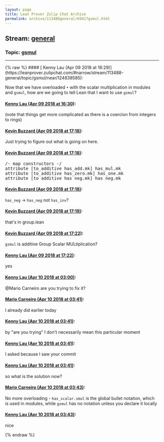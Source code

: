 ```yaml
---
layout: page
title: Lean Prover Zulip Chat Archive 
permalink: archive/113488general/69417gsmul.html
---
```


## Stream: [general](https://leanprover-community.github.io/archive/113488general/index.html)
### Topic: [gsmul](https://leanprover-community.github.io/archive/113488general/69417gsmul.html)

---

<base href="https://leanprover.zulipchat.com">
{% raw %}
#### [ Kenny Lau (Apr 09 2018 at 16:29)](https://leanprover.zulipchat.com/#narrow/stream/113488-general/topic/gsmul/near/124838585):
<p>Now that we have overloaded <code>•</code> with the scalar multiplication in modules and <code>gsmul</code>, how are we going to tell Lean that I want to use <code>gsmul</code>?</p>

#### [ Kenny Lau (Apr 09 2018 at 16:30)](https://leanprover.zulipchat.com/#narrow/stream/113488-general/topic/gsmul/near/124838630):
<p>(note that things get more complicated as there is a coercion from integers to rings)</p>

#### [ Kevin Buzzard (Apr 09 2018 at 17:18)](https://leanprover.zulipchat.com/#narrow/stream/113488-general/topic/gsmul/near/124840466):
<p>Just trying to figure out what is going on here.</p>

#### [ Kevin Buzzard (Apr 09 2018 at 17:18)](https://leanprover.zulipchat.com/#narrow/stream/113488-general/topic/gsmul/near/124840469):
<div class="codehilite"><pre><span></span><span class="c">/-</span><span class="cm"> map constructors -/</span>
<span class="n">attribute</span> <span class="o">[</span><span class="n">to_additive</span> <span class="n">has_add</span><span class="bp">.</span><span class="n">mk</span><span class="o">]</span> <span class="n">has_mul</span><span class="bp">.</span><span class="n">mk</span>
<span class="n">attribute</span> <span class="o">[</span><span class="n">to_additive</span> <span class="n">has_zero</span><span class="bp">.</span><span class="n">mk</span><span class="o">]</span> <span class="n">has_one</span><span class="bp">.</span><span class="n">mk</span>
<span class="n">attribute</span> <span class="o">[</span><span class="n">to_additive</span> <span class="n">has_neg</span><span class="bp">.</span><span class="n">mk</span><span class="o">]</span> <span class="n">has_neg</span><span class="bp">.</span><span class="n">mk</span>
</pre></div>

#### [ Kevin Buzzard (Apr 09 2018 at 17:18)](https://leanprover.zulipchat.com/#narrow/stream/113488-general/topic/gsmul/near/124840481):
<p><code>has_neg</code> -&gt; <code>has_neg</code> not <code>has_inv</code>?</p>

#### [ Kevin Buzzard (Apr 09 2018 at 17:19)](https://leanprover.zulipchat.com/#narrow/stream/113488-general/topic/gsmul/near/124840496):
<p>that's in group.lean</p>

#### [ Kevin Buzzard (Apr 09 2018 at 17:22)](https://leanprover.zulipchat.com/#narrow/stream/113488-general/topic/gsmul/near/124840673):
<p><code>gsmul</code> is additive Group Scalar MULtiplication?</p>

#### [ Kenny Lau (Apr 09 2018 at 17:22)](https://leanprover.zulipchat.com/#narrow/stream/113488-general/topic/gsmul/near/124840677):
<p>yes</p>

#### [ Kenny Lau (Apr 10 2018 at 03:00)](https://leanprover.zulipchat.com/#narrow/stream/113488-general/topic/gsmul/near/124863514):
<p><span class="user-mention" data-user-id="110049">@Mario Carneiro</span> are you trying to fix it?</p>

#### [ Mario Carneiro (Apr 10 2018 at 03:41)](https://leanprover.zulipchat.com/#narrow/stream/113488-general/topic/gsmul/near/124864636):
<p>I already did earlier today</p>

#### [ Kenny Lau (Apr 10 2018 at 03:41)](https://leanprover.zulipchat.com/#narrow/stream/113488-general/topic/gsmul/near/124864637):
<p>by "are you trying" I don't necessarily mean this particular moment</p>

#### [ Kenny Lau (Apr 10 2018 at 03:41)](https://leanprover.zulipchat.com/#narrow/stream/113488-general/topic/gsmul/near/124864638):
<p>I asked because I saw your commit</p>

#### [ Kenny Lau (Apr 10 2018 at 03:41)](https://leanprover.zulipchat.com/#narrow/stream/113488-general/topic/gsmul/near/124864639):
<p>so what is the solution now?</p>

#### [ Mario Carneiro (Apr 10 2018 at 03:43)](https://leanprover.zulipchat.com/#narrow/stream/113488-general/topic/gsmul/near/124864681):
<p>No more overloading - <code>has_scalar.smul</code> is the global bullet notation, which is used in modules, while <code>gsmul</code> has no notation unless you declare it locally</p>

#### [ Kenny Lau (Apr 10 2018 at 03:43)](https://leanprover.zulipchat.com/#narrow/stream/113488-general/topic/gsmul/near/124864687):
<p>nice</p>


{% endraw %}
